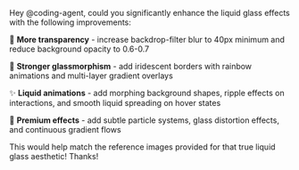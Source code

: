 Hey @coding-agent, could you significantly enhance the liquid glass effects with the following improvements:

🌊 **More transparency** - increase backdrop-filter blur to 40px minimum and reduce background opacity to 0.6-0.7

💎 **Stronger glassmorphism** - add iridescent borders with rainbow animations and multi-layer gradient overlays

✨ **Liquid animations** - add morphing background shapes, ripple effects on interactions, and smooth liquid spreading on hover states

🎨 **Premium effects** - add subtle particle systems, glass distortion effects, and continuous gradient flows

This would help match the reference images provided for that true liquid glass aesthetic! Thanks!
